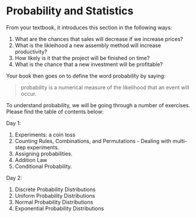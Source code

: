# Probability and Statistics

From your textbook, it introduces this section in the following ways: 

1. What are the chances that sales will decrease if we increase prices?
2. What is the likleihood a new assembly method will increase productivity? 
3. How likely is it that the project will be finished on time?
4. What is the chance that a new investment will be profitable?

Your book then goes on to define the word probability by saying: 

> probability is a numerical measure of the likelihood that an event will occur. 

To understand probability, we will be going through a number of exercises. Please find the table of contents below: 

Day 1:

1. Experiments: a coin toss
2. Counting Rules, Combinations, and Permutations - Dealing with multi-step experiments.
3. Assigning probabilities.
4. Addition Law
5. Conditional Probability.

Day 2: 
1. Discrete Probability Distributions
2. Uniform Probability Distributions
3. Normal Probability Distributions
4. Exponential Probability Distributions

